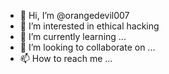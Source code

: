 - 👋 Hi, I’m @orangedevil007
- 👀 I’m interested in ethical hacking
- 🌱 I’m currently learning ...
- 💞️ I’m looking to collaborate on ...
- 📫 How to reach me ...

<!---
orangedevil007/orangedevil007 is a ✨ special ✨ repository because its `README.md` (this file) appears on your GitHub profile.
You can click the Preview link to take a look at your changes.
--->
